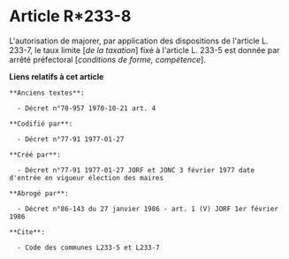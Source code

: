 # Article R*233-8

L'autorisation de majorer, par application des dispositions de l'article L. 233-7, le taux limite [*de la taxation*] fixé à
l'article L. 233-5 est donnée par arrêté préfectoral [*conditions de forme, compétence*].

**Liens relatifs à cet article**

	**Anciens textes**:

	  - Décret n°70-957 1970-10-21 art. 4

	**Codifié par**:

	  - Décret n°77-91 1977-01-27

	**Créé par**:

	  - Décret n°77-91 1977-01-27 JORF et JONC 3 février 1977 date d'entrée en vigueur élection des maires

	**Abrogé par**:

	  - Décret n°86-143 du 27 janvier 1986 - art. 1 (V) JORF 1er février 1986

	**Cite**:

	  - Code des communes L233-5 et L233-7
